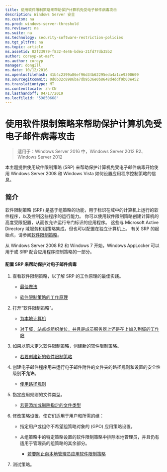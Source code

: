 ```yaml
---
title: 使用软件限制策略来帮助保护计算机免受电子邮件病毒攻击
description: Windows Server 安全
ms.custom: na
ms.prod: windows-server-threshold
ms.reviewer: na
ms.suite: na
ms.technology: security-software-restriction-policies
ms.tgt_pltfrm: na
ms.topic: article
ms.assetid: 02f23979-f832-4e46-bdea-21fd77db35b2
author: coreyp-at-msft
ms.author: coreyp
manager: dongill
ms.date: 10/12/2016
ms.openlocfilehash: 41b4c2399a86ef96d34b62295eda4a1ce9300609
ms.sourcegitcommit: 0d0b32c8986ba7db9536e0b8648d4ddf9b03e452
ms.translationtype: MT
ms.contentlocale: zh-CN
ms.lasthandoff: 04/17/2019
ms.locfileid: "59850668"
---
```

# <a name="use-software-restriction-policies-to-help-protect-your-computer-against-an-email-virus"></a>使用软件限制策略来帮助保护计算机免受电子邮件病毒攻击

>适用于：Windows Server 2016 中，Windows Server 2012 R2、 Windows Server 2012

本主题提供使用软件限制策略 (SRP) 来帮助保护计算机免受电子邮件病毒开始使用 Windows Server 2008 和 Windows Vista 如何设置应用程序控制策略的信息。

## <a name="introduction"></a>简介
软件限制策略 (SRP) 是基于组策略的功能，用于标识在域中的计算机上运行的软件程序，以及控制这些程序的运行能力。 你可以使用软件限制策略创建计算机的高度受限配置，从而仅允许运行专门标识的应用程序。 这些与 Microsoft Active Directory 域服务和组策略集成，但也可以配置在独立计算机上。 有关 SRP 的起始点，请参阅[软件限制策略](software-restriction-policies.md)。

从 Windows Server 2008 R2 和 Windows 7 开始，Windows AppLocker 可以用于或 SRP 配合应用程序控制策略的一部分。 

#### <a name="configure-srp-to-help-protect-against-an-e-mail-virus"></a>配置 SRP 来帮助保护对电子邮件病毒

1.  查看软件限制策略，以了解 SRP 的工作原理的最佳实践。

    -   [最佳做法](software-restriction-policies-technical-overview.md#BKMK_Best_Practices)

    -   [软件限制策略的工作原理](https://technet.microsoft.com/library/cc786941(v=WS.10).aspx)

2.  打开“软件限制策略”。

    -   [为本地计算机](administer-software-restriction-policies.md#BKMK_1)

    -   [对于域，站点或组织单位，并且是成员服务器上还是在上加入到域的工作站](administer-software-restriction-policies.md#BKMK_2)

3.  如果以前未定义软件限制策略，创建新的软件限制策略。

    -   [若要创建新的软件限制策略](administer-software-restriction-policies.md#BKMK_Create_SRP)

4.  创建电子邮件程序用来运行电子邮件附件的文件夹的路径规则和设置的安全性级别**不允许**。

    -   [使用路径规则](work-with-software-restriction-policies-rules.md#BKMK_Path_Rules)

5.  指定应用规则的文件类型。

    -   [若要添加或删除指定的文件类型](administer-software-restriction-policies.md#BKMK_Add_Del)

6.  修改策略设置，使它们适用于用户和所需的组：

    -   指定用户或组你不希望组策略对象的 (GPO) 应用策略设置。

    -   从组策略中的特定策略设置的软件限制策略中排除本地管理员，并且仍有适用于管理员的组策略的其余部分。

        -   [若要防止向本地管理员应用软件限制策略](administer-software-restriction-policies.md#BKMK_Prevent_Admin)

7.  测试策略。


